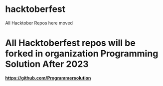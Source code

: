 # hacktoberfest
All Hacktober Repos here moved
# All Hacktoberfest repos will be forked in organization Programming Solution After 2023
**https://github.com/Programmersolution**
